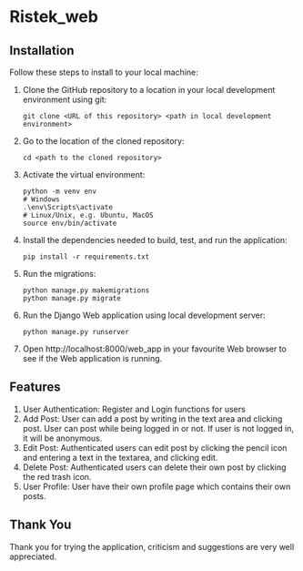 # Ristek_web

## Installation

Follow these steps to install to your local machine:
1. Clone the GitHub repository to a location in your local development environment using git:
   ```shell
   git clone <URL of this repository> <path in local development environment>
   ```

2. Go to the location of the cloned repository:
   ```shell
   cd <path to the cloned repository>
   ```

3. Activate the virtual environment:
   ```shell
   python -m venv env
   # Windows
   .\env\Scripts\activate
   # Linux/Unix, e.g. Ubuntu, MacOS
   source env/bin/activate
   ```

4. Install the dependencies needed to build, test, and run the application:

   ```shell
   pip install -r requirements.txt
   ```

5. Run the migrations:
   ```shell
   python manage.py makemigrations
   python manage.py migrate
   ``` 

6. Run the Django Web application using local development server:

   ```shell
   python manage.py runserver
   ```

7. Open http://localhost:8000/web_app in your favourite Web browser to see if the Web
   application is running.


## Features

1. User Authentication: Register and Login functions for users
2. Add Post: User can add a post by writing in the text area and clicking post. User can post while being logged in or not.
If user is not logged in, it will be anonymous.
3. Edit Post: Authenticated users can edit post by clicking the pencil icon and entering a text in the textarea, and clicking edit.
4. Delete Post: Authenticated users can delete their own post by clicking the red trash icon.
5. User Profile: User have their own profile page which contains their own posts.

## Thank You
Thank you for trying the application, criticism and suggestions are very well appreciated.
